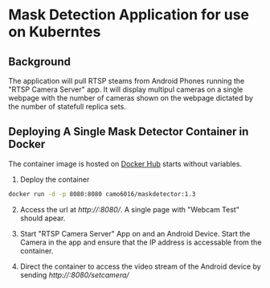 # Mask Detection Application for use on Kuberntes 

## Background

The application will pull RTSP steams from Android Phones running the "RTSP Camera Server" app. It will display multipul cameras on a single webpage with the number of cameras shown on the webpage dictated by the number of statefull replica sets.


## Deploying A Single Mask Detector Container in Docker

The container image is hosted on [Docker Hub](https://hub.docker.com/r/camo6016/maskdetector) starts without variables. 

1. Deploy the container
```bash
docker run -d -p 8080:8080 camo6016/maskdetector:1.3
```
2. Access the url at *http://<hostipaddress>:8080/*. A single page with "Webcam Test" should apear.
  
3. Start "RTSP Camera Server" App on and an Android Device. Start the Camera in the app and ensure that the IP address is accessable from the container.

4. Direct the container to access the video stream of the Android device by sending *http://<hostipaddress>:8080/setcamera/<IPAddressofAndroidCamera>*
